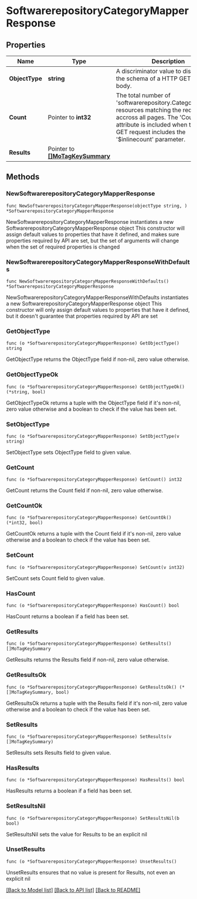 # SoftwarerepositoryCategoryMapperResponse

## Properties

Name | Type | Description | Notes
------------ | ------------- | ------------- | -------------
**ObjectType** | **string** | A discriminator value to disambiguate the schema of a HTTP GET response body. | 
**Count** | Pointer to **int32** | The total number of &#39;softwarerepository.CategoryMapper&#39; resources matching the request, accross all pages. The &#39;Count&#39; attribute is included when the HTTP GET request includes the &#39;$inlinecount&#39; parameter. | [optional] 
**Results** | Pointer to [**[]MoTagKeySummary**](mo.TagKeySummary.md) |  | [optional] 

## Methods

### NewSoftwarerepositoryCategoryMapperResponse

`func NewSoftwarerepositoryCategoryMapperResponse(objectType string, ) *SoftwarerepositoryCategoryMapperResponse`

NewSoftwarerepositoryCategoryMapperResponse instantiates a new SoftwarerepositoryCategoryMapperResponse object
This constructor will assign default values to properties that have it defined,
and makes sure properties required by API are set, but the set of arguments
will change when the set of required properties is changed

### NewSoftwarerepositoryCategoryMapperResponseWithDefaults

`func NewSoftwarerepositoryCategoryMapperResponseWithDefaults() *SoftwarerepositoryCategoryMapperResponse`

NewSoftwarerepositoryCategoryMapperResponseWithDefaults instantiates a new SoftwarerepositoryCategoryMapperResponse object
This constructor will only assign default values to properties that have it defined,
but it doesn't guarantee that properties required by API are set

### GetObjectType

`func (o *SoftwarerepositoryCategoryMapperResponse) GetObjectType() string`

GetObjectType returns the ObjectType field if non-nil, zero value otherwise.

### GetObjectTypeOk

`func (o *SoftwarerepositoryCategoryMapperResponse) GetObjectTypeOk() (*string, bool)`

GetObjectTypeOk returns a tuple with the ObjectType field if it's non-nil, zero value otherwise
and a boolean to check if the value has been set.

### SetObjectType

`func (o *SoftwarerepositoryCategoryMapperResponse) SetObjectType(v string)`

SetObjectType sets ObjectType field to given value.


### GetCount

`func (o *SoftwarerepositoryCategoryMapperResponse) GetCount() int32`

GetCount returns the Count field if non-nil, zero value otherwise.

### GetCountOk

`func (o *SoftwarerepositoryCategoryMapperResponse) GetCountOk() (*int32, bool)`

GetCountOk returns a tuple with the Count field if it's non-nil, zero value otherwise
and a boolean to check if the value has been set.

### SetCount

`func (o *SoftwarerepositoryCategoryMapperResponse) SetCount(v int32)`

SetCount sets Count field to given value.

### HasCount

`func (o *SoftwarerepositoryCategoryMapperResponse) HasCount() bool`

HasCount returns a boolean if a field has been set.

### GetResults

`func (o *SoftwarerepositoryCategoryMapperResponse) GetResults() []MoTagKeySummary`

GetResults returns the Results field if non-nil, zero value otherwise.

### GetResultsOk

`func (o *SoftwarerepositoryCategoryMapperResponse) GetResultsOk() (*[]MoTagKeySummary, bool)`

GetResultsOk returns a tuple with the Results field if it's non-nil, zero value otherwise
and a boolean to check if the value has been set.

### SetResults

`func (o *SoftwarerepositoryCategoryMapperResponse) SetResults(v []MoTagKeySummary)`

SetResults sets Results field to given value.

### HasResults

`func (o *SoftwarerepositoryCategoryMapperResponse) HasResults() bool`

HasResults returns a boolean if a field has been set.

### SetResultsNil

`func (o *SoftwarerepositoryCategoryMapperResponse) SetResultsNil(b bool)`

 SetResultsNil sets the value for Results to be an explicit nil

### UnsetResults
`func (o *SoftwarerepositoryCategoryMapperResponse) UnsetResults()`

UnsetResults ensures that no value is present for Results, not even an explicit nil

[[Back to Model list]](../README.md#documentation-for-models) [[Back to API list]](../README.md#documentation-for-api-endpoints) [[Back to README]](../README.md)


